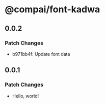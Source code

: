 # @compai/font-kadwa

## 0.0.2

### Patch Changes

- b971bb4f: Update font data

## 0.0.1

### Patch Changes

- Hello, world!
